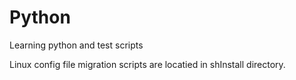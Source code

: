 # Python
Learning python and test scripts

Linux config file migration scripts are locatied in shInstall directory.
